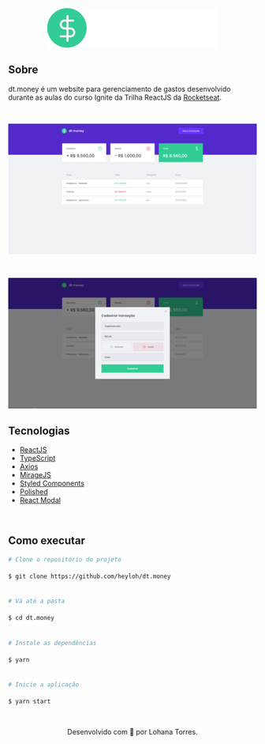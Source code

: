 <div align="center">
  <img src="./.github/assets/logo.svg" />
</div>

## Sobre

dt.money é um website para gerenciamento de gastos desenvolvido durante as aulas do curso Ignite da Trilha ReactJS da [Rocketseat](https://rocketseat.com.br).

<br />

![screenshot-1](./.github/assets/screenshot-dtmoney-1.png)

<br />

![screenshot-2](./.github/assets/screenshot-dtmoney-2.png)


## Tecnologias

- [ReactJS](https://reactjs.org/)
- [TypeScript](https://www.typescriptlang.org/)
- [Axios](https://axios-http.com/)
- [MirageJS](https://miragejs.com/)
- [Styled Components](https://www.styled-components.com/)
- [Polished](https://github.com/styled-components/polished)
- [React Modal](https://github.com/reactjs/react-modal)

<br />

## Como executar

```sh
# Clone o repositório do projeto

$ git clone https://github.com/heyloh/dt.money


# Vá até a pasta

$ cd dt.money


# Instale as dependências

$ yarn


# Inicie a aplicação

$ yarn start
```

<br />

<div align="center">
  <p>Desenvolvido com 💜 por Lohana Torres.</p>
</div>
